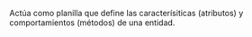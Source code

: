 Actúa como planilla que define las caracterísiticas (atributos) y comportamientos (métodos) de una entidad.